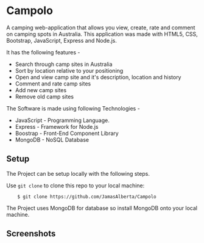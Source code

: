 Campolo
===

A camping web-application that allows you view, create, rate and comment on camping spots in Australia. This application was made with HTML5, CSS, Bootstrap, JavaScript, Express and Node.js. 

It has the following features - 

- Search through camp sites in Australia
- Sort by location relative to your positioning
- Open and view camp site and it's description, location and history
- Comment and rate camp sites
- Add new camp sites
- Remove old camp sites


The Software is made using following Technologies - 
- JavaScript - Programming Language.
- Express - Framework for Node.js
- Boostrap - Front-End Component Library
- MongoDB - NoSQL Database

## Setup

The Project can be setup locally with the following steps.

Use `git clone` to clone this repo to your local machine:
```
    $ git clone https://github.com/JamasAlberta/Campolo
```

The Project uses MongoDB for database so install MongoDB onto your local machine.


## Screenshots

